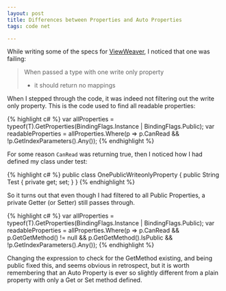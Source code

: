 ```yaml
---
layout: post
title: Differences between Properties and Auto Properties
tags: code net

---
```


While writing some of the specs for [ViewWeaver][1], I noticed that one was failing:

>When passed a type with one write only property<br />
>  - it should return no mappings

When I stepped through the code, it was indeed not filtering out the write only property.
This is the code used to find all readable properties:

{% highlight c# %}
var allProperties = typeof(T).GetProperties(BindingFlags.Instance | BindingFlags.Public);
var readableProperties = allProperties.Where(p => p.CanRead && !p.GetIndexParameters().Any());
{% endhighlight %}

For some reason `CanRead` was returning true, then I noticed how I had defined my class under test:

{% highlight c# %}
public class OnePublicWriteonlyProperty
{
	public String Test { private get; set; }
}
{% endhighlight %}

So it turns out that even though I had filtered to all Public Properties, a private Getter (or Setter) still passes through.

{% highlight c# %}
var allProperties = typeof(T).GetProperties(BindingFlags.Instance | BindingFlags.Public);
var readableProperties = allProperties.Where(p => p.CanRead &&
											 p.GetGetMethod() != null &&
											 p.GetGetMethod().IsPublic &&
											 !p.GetIndexParameters().Any());
{% endhighlight %}

Changing the expression to check for the GetMethod existing, and being public fixed this, and seems obvious in retrospect, but it is worth remembering that an Auto Property is ever so slightly different from a plain property with only a Get or Set method defined.

[1]: https://github.com/Pondidum/ViewWeaver